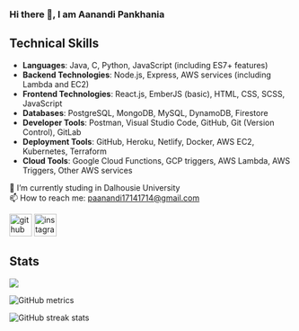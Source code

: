 ### Hi there 👋, I am Aanandi Pankhania

## Technical Skills

- **Languages**: Java, C, Python, JavaScript (including ES7+ features)
- **Backend Technologies**: Node.js, Express, AWS services (including Lambda and EC2)
- **Frontend Technologies**: React.js, EmberJS (basic), HTML, CSS, SCSS, JavaScript
- **Databases**: PostgreSQL, MongoDB, MySQL, DynamoDB, Firestore
- **Developer Tools**: Postman, Visual Studio Code, GitHub, Git (Version Control), GitLab
- **Deployment Tools**: GitHub, Heroku, Netlify, Docker, AWS EC2, Kubernetes, Terraform
- **Cloud Tools**: Google Cloud Functions, GCP triggers, AWS Lambda, AWS Triggers, Other AWS services


🔭 I’m currently studing in Dalhousie University \
📫 How to reach me: paanandi17141714@gmail.com

[<img src='https://cdn.jsdelivr.net/npm/simple-icons@3.0.1/icons/github.svg' alt='github' height='40'>](https://github.com/Aanandi2802)  [<img src='https://cdn.jsdelivr.net/npm/simple-icons@3.0.1/icons/instagram.svg' alt='instagram' height='40'>](https://www.instagram.com/@aanandi_._28/)

## Stats

 <p align-="center"> <img src="https://github-readme-stats.vercel.app/api?username=Aanandi2802&show_icons=true&theme=merko" />

![GitHub metrics](https://metrics.lecoq.io/Aanandi2802)  

![GitHub streak stats](https://github-readme-streak-stats.herokuapp.com/?user=Aanandi2802)  
